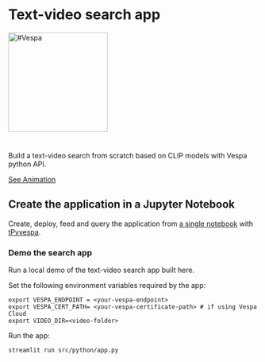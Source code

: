 
# Text-video search app

<picture>
  <source media="(prefers-color-scheme: dark)" srcset="https://assets.vespa.ai/logos/Vespa-logo-green-RGB.svg">
  <source media="(prefers-color-scheme: light)" srcset="https://assets.vespa.ai/logos/Vespa-logo-dark-RGB.svg">
  <img alt="#Vespa" width="200" src="https://assets.vespa.ai/logos/Vespa-logo-dark-RGB.svg" style="margin-bottom: 25px;">
</picture>

Build a text-video search from scratch based on CLIP models with Vespa python API.

[See Animation](https://data.vespa-cloud.com/sample-apps-data/video_demo.gif)

## Create the application in a Jupyter Notebook

Create, deploy, feed and query the application from [a single notebook](src/python/create-feed-query-text-video-search.ipynb)
with [tPyvespa](https://pyvespa.readthedocs.io/en/latest/index.html).


### Demo the search app

Run a local demo of the text-video search app built here.

Set the following environment variables required by the app:
```
export VESPA_ENDPOINT = <your-vespa-endpoint>
export VESPA_CERT_PATH= <your-vespa-certificate-path> # if using Vespa Cloud
export VIDEO_DIR=<video-folder>
```

Run the app:
```
streamlit run src/python/app.py
```
